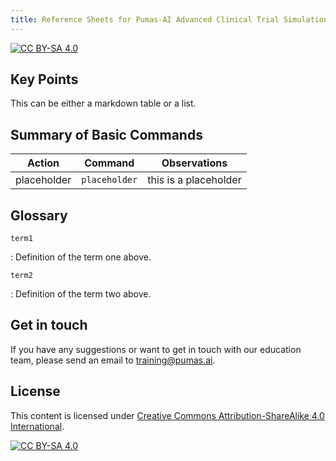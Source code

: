 ```yaml
---
title: Reference Sheets for Pumas-AI Advanced Clinical Trial Simulations to Support MIDD Workshop
---
```


[![CC BY-SA 4.0](https://img.shields.io/badge/License-CC%20BY--SA%204.0-lightgrey.svg)](http://creativecommons.org/licenses/by-sa/4.0/)

## Key Points

This can be either a markdown table or a list.

## Summary of Basic Commands

| Action      | Command       | Observations          |
| ----------- | ------------- | --------------------- |
| placeholder | `placeholder` | this is a placeholder |

## Glossary

`term1`

: Definition of the term one above.

`term2`

: Definition of the term two above.

## Get in touch

If you have any suggestions or want to get in touch with our education team,
please send an email to <training@pumas.ai>.

## License

This content is licensed under [Creative Commons Attribution-ShareAlike 4.0 International](http://creativecommons.org/licenses/by-sa/4.0/).

[![CC BY-SA 4.0](https://licensebuttons.net/l/by-sa/4.0/88x31.png)](http://creativecommons.org/licenses/by-sa/4.0/)
